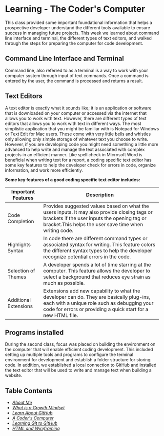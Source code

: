 # Learning - The Coder's Computer
This class provided some important foundational information that helps a prospective developer understand the different tools available to ensure success in managing future projects. This week we learned about command line interface and terminal, the different types of text editors, and walked through the steps for preparing the computer for code development. 

## Command Line Interface and Terminal
Command line, also referred to as a terminal is a way to work with your computer system through input of text commands. Once a command is entered by the user, the command is processed and returns a result.

## Text Editors
A text editor is exactly what it sounds like; it is an application or software that is downloaded on your computer or accessed via the internet that allows you to work with text. However, there are different types of text editors that allows you to work with text in different ways. The most simplistic application that you might be familiar with is Notepad for Windows or Text Edit for Mac users. These come with very little bells and whistles only allowing only simple storage of whatever text you choose to write. However, if you are developing code you might need something a little more advanced to help write and manage the text associated with complex projects in an efficient manner. Like spell check in Microsoft Word is beneficial when writing text for a report, a coding specific text editor has some key features to help the developer check for errors in code, organize information, and work more efficiently. 

**Some key features of a good coding specific text editor includes:**  

Important Features | Description
------------------ | -----------
Code Completion | Provides suggested values based on what the users inputs. It may also provide closing tags or brackets if the user inputs the opening tag or bracket.This helps the user save time when writing code.
Highlights Syntax | In code there are different command types or associated syntax for writing. This feature colors the different syntax types to help the developer recognize potential errors in the code.
Selection of Themes | A developer spends a lot of time starring at the computer. This feature allows the developer to select a background that reduces eye strain as much as possible.
Additional Extensions| Extensions add new capability to what the developer can do. They are basically plug-ins, each with a unique role such as debugging your code for errors or providing a quick start for a new HTML file.  

## Programs installed
During the second class, focus was placed on building the environment on the computer that will enable efficient coding development. This included setting up multiple tools and programs to configure the terminal environment for development and establish a folder structure for storing code. In addition, we established a local connection to GitHub and installed the text editor that will be used to write and manage text when building a website. 


## Table Contents
* [*About Me*](README.md)
* [*What is a Growth Mindset*](GrowthMindset.md)
* [*Learn About GitHub*](Markdown.md)
* [*A Coder's Computer*](coders_computer.md)
* [*Learning Git to GitHub*](GitHub_03.md)
* [*HTML and Wireframing*](Structure.md)

